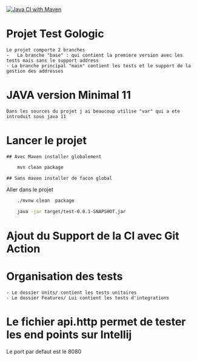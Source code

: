 [![Java CI with Maven](https://github.com/gildastema/test_gologic/actions/workflows/maven.yml/badge.svg)](https://github.com/gildastema/test_gologic/actions/workflows/maven.yml)

# Projet Test Gologic

    Le projet comporte 2 branches
    -   La branche "base" : qui contient la premiere version avec les tests mais sans le support address
    - La branche principal "main" contient les tests et le support de la gestion des addresses

# JAVA version Minimal 11

    Dans les sources du projet j ai beaucoup utilise "var" qui a ete introduit sous java 11


# Lancer le projet 
    ## Avec Maven installer globalement
````bash
    mvn clean package
````

    ## Sans maven installer de facon global
Aller dans le projet 
````bash
    ./mvnw clean  package 
````

````bash
    java -jar target/test-0.0.1-SNAPSHOT.jar

````

# Ajout du Support de la CI avec Git Action

# Organisation des tests

    - Le dossier Units/ contient les tests unitaires
    - Le dossier Features/ Lui contient les tests d'integrations

# Le fichier api.http permet de tester les end points sur Intellij

Le port par defaut est le 8080
